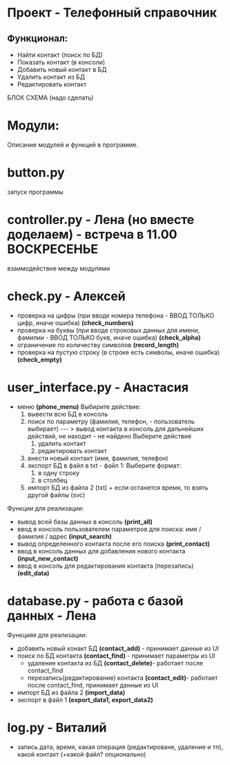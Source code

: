 # Проект - Телефонный справочник

## Функционал:
- Найти контакт (поиск по БД)
- Показать контакт (в консоли)
- Добавить новый контакт в БД
- Удалить контакт из БД
- Редактировать контакт

БЛОК СХЕМА (надо сделать)

# Модули:
Описание модулей и функций в программе.
# button.py
запуск программы

# controller.py - Лена (но вместе доделаем) - встреча в 11.00 ВОСКРЕСЕНЬЕ
взаимодействие между модулями

# check.py - Алексей
- проверка на цифры (при вводе номера телефона - ВВОД ТОЛЬКО цифр, иначе ошибка) **(check_numbers)**
- проверка на буквы (при вводе строковых данных для имени, фамилии - ВВОД ТОЛЬКО букв, иначе ошибка) **(check_alpha)**
- ограничение по количеству символов **(record_length)**
- проверка на пустую строку (в строке есть символы, иначе ошибка) **(check_empty)**

# user_interface.py  - Анастасия
- меню **(phone_menu)**
Выбирите действие:
    1) вывести всю БД в консоль
    2) поиск по параметру (фамилия, телефон, - пользователь выбирает) --- > вывод контакта в консоль для дальнейших действий, не находит - не найдено
        Выберите действие
        1) удалить контакт
        2) редактировать контакт
    3) внести новый контакт (имя, фамилия, телефон)
    4) экспорт БД в файл в txt - файл 1:
        Выберите формат:
        1) в одну строку
        2) в столбец
    5) импорт БД из файла 2 (txt) + если останется время, то взять другой файлы (svc)

Функции для реализации:
- вывод всей базы данных в консоль **(print_all)**
- ввод в консоль пользователем параметров для поиска: имя / фамилия / адрес **(input_search)**
- вывод определенного контакта после его поиска **(print_contact)**
- ввод в консоль данных для добавления нового контакта **(input_new_contact)**
- ввод в консоль для редактирования контакта (перезапись) **(edit_data)**

# database.py - работа с базой данных - Лена
Функцияя для реализации:
- добавить новый конакт БД **(contact_add)** - принимает данные из UI
- поиск по БД контакта **(contact_find)** - принимает параметры из UI
    - удаление контакта из БД **(contact_delete)**- работает после contact_find
    - перезапись(редактирование) контакта **(contact_edit)**- работает после contact_find, принимает данные из UI
- импорт БД из файла 2 **(import_data)**
- экспорт  в файл 1 **(export_data1, export_data2)**

# log.py - Виталий
- запись дата, время, какая операция (редактироване, удаление и тп), какой контакт (+какой файл? опционально)